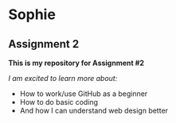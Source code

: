 # Sophie
## Assignment 2
**This is my repository for Assignment #2**

*I am excited to learn more about:*
- How to work/use GitHub as a beginner
- How to do basic coding
- And how I can understand web design better

